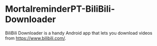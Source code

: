 # MortalreminderPT-BiliBili-Downloader
BiliBili Downloader is a handy Android app that lets you download videos from https://www.bilibili.com/.
